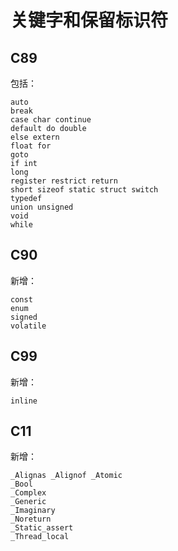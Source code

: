 # 关键字和保留标识符 

## C89

包括：

```
auto
break
case char continue
default do double
else extern
float for
goto
if int
long
register restrict return
short sizeof static struct switch
typedef
union unsigned
void
while
```

## C90

新增：

```
const
enum
signed
volatile
```

## C99

新增：

```
inline
```

## C11

新增：

```
_Alignas _Alignof _Atomic
_Bool
_Complex
_Generic
_Imaginary
_Noreturn
_Static_assert
_Thread_local
```